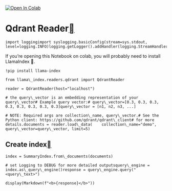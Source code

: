 [![Open In Colab](https://colab.research.google.com/assets/colab-badge.svg)](https://colab.research.google.com/github/run-llama/llama_index/blob/main/docs/examples/data_connectors/QdrantDemo.ipynb)

Qdrant Reader[](#qdrant-reader "Permalink to this heading")
============================================================


```
import loggingimport syslogging.basicConfig(stream=sys.stdout, level=logging.INFO)logging.getLogger().addHandler(logging.StreamHandler(stream=sys.stdout))
```
If you’re opening this Notebook on colab, you will probably need to install LlamaIndex 🦙.


```
!pip install llama-index
```

```
from llama\_index.readers.qdrant import QdrantReader
```

```
reader = QdrantReader(host="localhost")
```

```
# the query\_vector is an embedding representation of your query\_vector# Example query vector:# query\_vector=[0.3, 0.3, 0.3, 0.3, 0.3, 0.3, 0.3, 0.3]query\_vector = [n1, n2, n3, ...]
```

```
# NOTE: Required args are collection\_name, query\_vector.# See the Python client: https://github.com/qdrant/qdrant\_client# for more details.documents = reader.load\_data(    collection\_name="demo", query\_vector=query\_vector, limit=5)
```
Create index[](#create-index "Permalink to this heading")
----------------------------------------------------------


```
index = SummaryIndex.from\_documents(documents)
```

```
# set Logging to DEBUG for more detailed outputsquery\_engine = index.as\_query\_engine()response = query\_engine.query("<query\_text>")
```

```
display(Markdown(f"<b>{response}</b>"))
```

